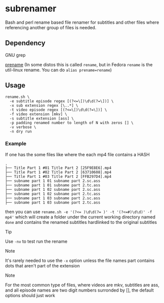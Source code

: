 # subrenamer
Bash and perl rename based file renamer for subtitles and other files where
referencing another group of files is needed.

## Dependency
GNU grep

[prename](https://github.com/pstray/rename) (In some distos this is called `rename`, but in Fedora `rename` is the util-linux rename. You can do `alias prename=rename`)

## Usage

```
rename.sh \
  -e subtitle episode regex [(?<=\[)\d\d(?=\])] \
  -x sub extension regex [\..*] \
  -t video episode regex [(?<=\[)\d\d(?=\])] \
  -f video extension [mkv] \
  -s subtitle extension [ass] \
  -p padding renamed number to length of N with zeros [] \
  -v verbose \
  -n dry run
```

### Example
If one has the some files like where the each mp4 file contains a HASH
```
.
├── Title Part 1 #01 Title Part 2 [25F9E8E6].mp4
├── Title Part 1 #02 Title Part 2 [63710608].mp4
├── Title Part 1 #03 Title Part 2 [FFB297D4].mp4
├── subname part 1 01 subname part 2.sc.ass
├── subname part 1 01 subname part 2.tc.ass
├── subname part 1 02 subname part 2.sc.ass
├── subname part 1 02 subname part 2.tc.ass
├── subname part 1 03 subname part 2.sc.ass
├── subname part 1 03 subname part 2.tc.ass
```
then you can use
`rename.sh -e '(?<= )\d\d(?= )' -t '(?<=#)\d\d)' -f mp4'`
which will create a folder under the current working directory named `done` and contains the renamed subtitles hardlinked to the original subtitles

> [!TIP]
> Use `-nv` to test run the rename

> [!NOTE]
> It's rarely needed to use the `-x` option unless the file names part contains dots that aren't part of the extension

> [!NOTE]
> For the most common type of files, where videos are mkv, subtitles are ass, and all episode names are two digit numbers
> surronded by \[\], the default options should just work
